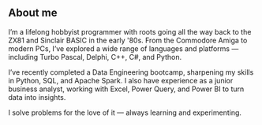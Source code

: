 ## About me

I’m a lifelong hobbyist programmer with roots going all the way back to the ZX81 and Sinclair BASIC in the early '80s. From the Commodore Amiga to modern PCs, I’ve explored a wide range of languages and platforms — including Turbo Pascal, Delphi, C++, C#, and Python.

I’ve recently completed a Data Engineering bootcamp, sharpening my skills in Python, SQL, and Apache Spark. I also have experience as a junior business analyst, working with Excel, Power Query, and Power BI to turn data into insights.

I solve problems for the love of it — always learning and experimenting.
